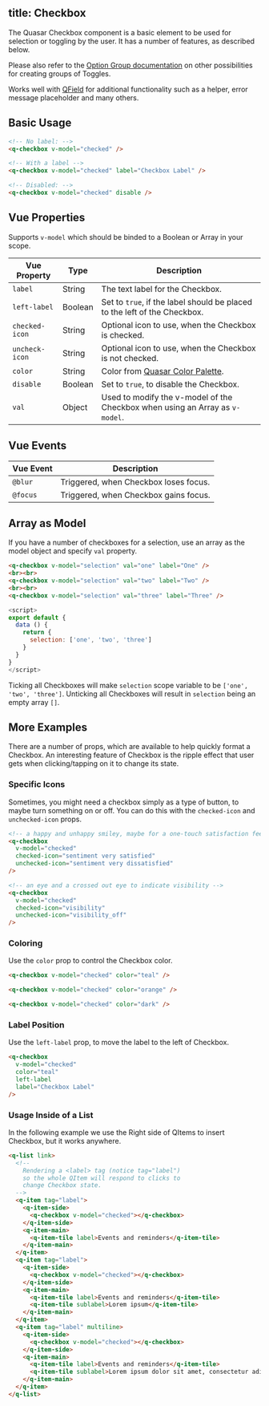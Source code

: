 title: Checkbox
---
The Quasar Checkbox component is a basic element to be used for selection or toggling by the user. It has a number of features, as described below.

Please also refer to the [Option Group documentation](/components/option-group.html) on other possibilities for creating groups of Toggles.

Works well with [QField](/components/field.html) for additional functionality such as a helper, error message placeholder and many others.

<input type="hidden" data-fullpage-demo="form/checkbox">

## Basic Usage

``` html
<!-- No label: -->
<q-checkbox v-model="checked" />

<!-- With a label -->
<q-checkbox v-model="checked" label="Checkbox Label" />

<!-- Disabled: -->
<q-checkbox v-model="checked" disable />
```

## Vue Properties
Supports `v-model` which should be binded to a Boolean or Array in your scope.

| Vue Property | Type | Description |
| --- | --- | --- |
| `label` | String | The text label for the Checkbox. |
| `left-label` | Boolean | Set to `true`, if the label should be placed to the left of the Checkbox. |
| `checked-icon` | String | Optional icon to use, when the Checkbox is checked. |
| `uncheck-icon` | String | Optional icon to use, when the Checkbox is not checked. |
| `color` | String | Color from [Quasar Color Palette](/components/color-palette.html). |
| `disable` | Boolean | Set to `true`, to disable the Checkbox. |
| `val` | Object | Used to modify the v-model of the Checkbox when using an Array as `v-model`. |

## Vue Events
| Vue Event | Description |
| --- | --- |
| `@blur` | Triggered, when Checkbox loses focus. |
| `@focus` | Triggered, when Checkbox gains focus. |

## Array as Model
If you have a number of checkboxes for a selection, use an array as the model object and specify `val` property.

```html
<q-checkbox v-model="selection" val="one" label="One" />
<br><br>
<q-checkbox v-model="selection" val="two" label="Two" />
<br><br>
<q-checkbox v-model="selection" val="three" label="Three" />
```

```javascript
<script>
export default {
  data () {
    return {
      selection: ['one', 'two', 'three']
    }
  }
}
</script>
```

Ticking all Checkboxes will make `selection` scope variable to be `['one', 'two', 'three']`. Unticking all Checkboxes will result in `selection` being an empty array `[]`.

## More Examples
There are a number of props, which are available to help quickly format a Checkbox. An interesting feature of Checkbox is the ripple effect that user gets when clicking/tapping on it to change its state.

### Specific Icons
Sometimes, you might need a checkbox simply as a type of button, to maybe turn something on or off. You can do this with the `checked-icon` and `unchecked-icon` props.

``` html
<!-- a happy and unhappy smiley, maybe for a one-touch satisfaction feedback -->
<q-checkbox
  v-model="checked"
  checked-icon="sentiment very satisfied"
  unchecked-icon="sentiment very dissatisfied"
/>

<!-- an eye and a crossed out eye to indicate visibility -->
<q-checkbox
  v-model="checked"
  checked-icon="visibility"
  unchecked-icon="visibility_off"
/>
```

### Coloring
Use the `color` prop to control the Checkbox color.

```html
<q-checkbox v-model="checked" color="teal" />

<q-checkbox v-model="checked" color="orange" />

<q-checkbox v-model="checked" color="dark" />
```

### Label Position
Use the `left-label` prop, to move the label to the left of Checkbox.

```html
<q-checkbox
  v-model="checked"
  color="teal"
  left-label
  label="Checkbox Label"
/>
```

### Usage Inside of a List
In the following example we use the Right side of QItems to insert Checkbox, but it works anywhere.

```html
<q-list link>
  <!--
    Rendering a <label> tag (notice tag="label")
    so the whole QItem will respond to clicks to
    change Checkbox state.
  -->
  <q-item tag="label">
    <q-item-side>
      <q-checkbox v-model="checked"></q-checkbox>
    </q-item-side>
    <q-item-main>
      <q-item-tile label>Events and reminders</q-item-tile>
    </q-item-main>
  </q-item>
  <q-item tag="label">
    <q-item-side>
      <q-checkbox v-model="checked"></q-checkbox>
    </q-item-side>
    <q-item-main>
      <q-item-tile label>Events and reminders</q-item-tile>
      <q-item-tile sublabel>Lorem ipsum</q-item-tile>
    </q-item-main>
  </q-item>
  <q-item tag="label" multiline>
    <q-item-side>
      <q-checkbox v-model="checked"></q-checkbox>
    </q-item-side>
    <q-item-main>
      <q-item-tile label>Events and reminders</q-item-tile>
      <q-item-tile sublabel>Lorem ipsum dolor sit amet, consectetur adipisicing elit, sed do eiusmod tempor incididunt ut labore et dolore magna aliqua. Ut enim ad minim veniam, quis nostrud exercitation ullamco laboris nisi ut aliquip ex ea commodo consequat. Duis aute irure dolor in reprehenderit in voluptate velit esse cillum dolore eu fugiat nulla pariatur. Excepteur sint occaecat cupidatat non proident, sunt in culpa qui officia deserunt mollit anim id est laborum.</q-item-tile>
    </q-item-main>
  </q-item>
</q-list>
```
